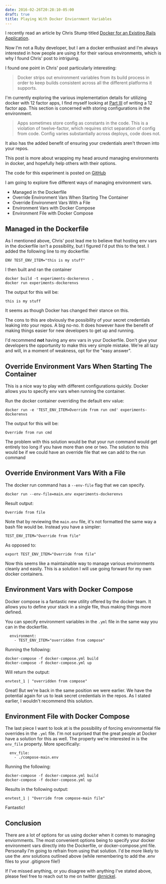 ```yaml
---
date: 2016-02-26T20:28:10-05:00
draft: true
title: Playing With Docker Enviornment Variables
---
```


I recently read an article by Chris Stump titled [Docker for an Existing Rails Application](http://chrisstump.online/2016/02/20/docker-existing-rails-application/).

Now I’m not a Ruby developer, but I am a docker enthusiast and I’m always interested in how people are using it for their
various environments, which is why I found Chris' post to intriguing.

I found one point in Chris' post particularly interesting:

> Docker strips out environment variables from its build process in order to keep builds consistent across all the different platforms it supports.

I'm currently exploring the various implementation details for utilizing docker with 12 factor apps, I find myself looking at
[Part III](http://12factor.net/config) of writing a 12 factor app. This section is concerned with storing
configurations in the environment.

> Apps sometimes store config as constants in the code. This is a violation of twelve-factor, which requires strict
> separation of config from code. Config varies substantially across deploys, code does not.

It also has the added benefit of ensuring your credentials aren't thrown into your repos.

This post is more about wrapping my head around managing environments in docker, and hopefully help others with their
options.

The code for this experiment is posted on [GitHub](https://github.com/mrnickel/Experiments-DockerEnvs)

I am going to explore five different ways of managing environment vars.

- Managed in the Dockerfile
- Override Environment Vars When Starting The Container
- Override Environment Vars With a File
- Environment Vars with Docker Compose
- Environment File with Docker Compose

## Managed in the Dockerfile

As I mentioned above, Chris' post lead me to believe that hosting env vars in the dockerfile isn't a possibility, but I
figured I'd put this to the test. I added the following line to my dockerfile:

```
ENV TEST_ENV_ITEM="this is my stuff"
```

I then built and ran the container
```
docker build -t experiments-dockerenvs .
docker run experiments-dockerenvs
```

The output for this will be:
```
this is my stuff
```

It seems as though Docker has changed their stance on this.

The cons to this are obviously the possibility of your secret credentials leaking into your repos. A big no-no. It does
however have the benefit of making things easier for new developers to get up and running.

I'd recommend **not** having any env vars in your Dockerfile. Don't give your developers the opportunity to make this
very simple mistake. We're all lazy and will, in a moment of weakness, opt for the "easy answer".

## Override Environment Vars When Starting The Container

This is a nice way to play with different configurations quickly. Docker allows you to specify env vars when running
the container.

Run the docker container overriding the default env value:
```
docker run -e 'TEST_ENV_ITEM=Override from run cmd' experiments-dockerenvs
```

The output for this will be:
```
Override from run cmd
```

The problem with this solution would be that your run command would get entirely too long if you have more than one or
two. The solution to this would be if we could have an override file that we can add to the run command

## Override Environment Vars With a File

The docker run command has a `--env-file` flag that we can specify.

```
docker run --env-file=main.env experiments-dockerenvs
```

Result output:
```
Override from file
```
 
Note that by reviewing the `main.env` file, it's not formatted the same way a bash file would be. Instead you have a
simpler:
 
```
TEST_ENV_ITEM="Override from file"
```

As opposed to:
```
export TEST_ENV_ITEM="Override from file"
```

Now this seems like a maintainable way to manage various environments cleanly and easily. This is a solution I will use
going forward for my own docker containers.

## Environment Vars with Docker Compose

Docker compose is a fantastic new utility offered by the docker team. It allows you to define your stack in a single
file, thus making things more defined.

You can specify environment variables in the `.yml` file in the same way you can in the dockerfile.

```
  environment:
    - TEST_ENV_ITEM="overridden from compose"
```

Running the following:
```
docker-compose -f docker-compose.yml build
docker-compose -f docker-compose.yml up
```

Will return the output:
```
envtest_1 | "overridden from compose"
```

Great! But we're back in the same position we were earlier. We have the potential again for us to leak secret credentials
in the repos. As I stated earlier, I wouldn't recommend this solution.

## Environment File with Docker Compose

The last piece I want to look at is the possibility of forcing environmental file overrides in the `.yml` file. I'm not
surprised that the great people at Docker have a solution for this as well. The property we're interested in is the
`env_file` property. More specifically:

```
  env_file:
    - ./compose-main.env
```

Running the following:
```
docker-compose -f docker-compose.yml build
docker-compose -f docker-compose.yml up
```

Results in the following output:
```
envtest_1 | "Override from compose-main file"
```

Fantastic!

## Conclusion

There are a lot of options for us using docker when it comes to managing enviornments. The most convenient options being to
specify your docker environment vars directly into the Dockerfile, or docker-compose.yml file. Personally I'm going to refrain
from using that solution. I'd be more likely to use the .env solutions outlined above (while remembering to add the .env files to your
.gitignore file!)

If I've missed anything, or you disagree with anything I've stated above, please feel free to reach out to me on twitter [@rnickel](https://twitter.com/rnickel).
